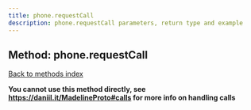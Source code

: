 ```yaml
---
title: phone.requestCall
description: phone.requestCall parameters, return type and example
---
```

## Method: phone.requestCall  
[Back to methods index](index.md)


**You cannot use this method directly, see https://daniil.it/MadelineProto#calls for more info on handling calls**




